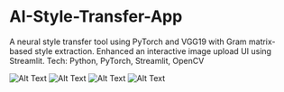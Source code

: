 # AI-Style-Transfer-App
A neural style transfer tool using PyTorch and VGG19 with Gram matrix-based style extraction. Enhanced   an interactive image upload UI using Streamlit. Tech: Python, PyTorch, Streamlit, OpenCV

![Alt Text]([path/to/myimage.png](https://github.com/sanjeevdasu/AI-Style-Transfer-App/blob/main/Screenshot%202025-07-12%20195743.png))
![Alt Text]([path/to/myimage.png](https://github.com/sanjeevdasu/AI-Style-Transfer-App/blob/main/Screenshot%202025-07-12%20195857.png))
![Alt Text]([path/to/myimage.png](https://github.com/sanjeevdasu/AI-Style-Transfer-App/blob/main/Screenshot%202025-07-12%20195940.png))
![Alt Text]([path/to/myimage.png](https://github.com/sanjeevdasu/AI-Style-Transfer-App/blob/main/Screenshot%202025-07-12%20200738.png))




